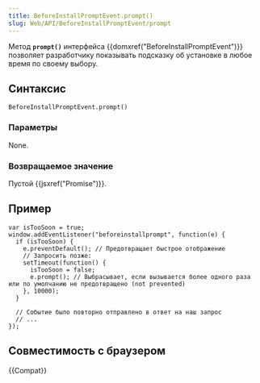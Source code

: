 ```yaml
---
title: BeforeInstallPromptEvent.prompt()
slug: Web/API/BeforeInstallPromptEvent/prompt
---
```


Метод **`prompt()`** интерфейса {{domxref("BeforeInstallPromptEvent")}} позволяет разработчику показывать подсказку об установке в любое время по своему выбору.

## Синтаксис

```
BeforeInstallPromptEvent.prompt()
```

### Параметры

None.

### Возвращаемое значение

Пустой {{jsxref("Promise")}}.

## Пример

```
var isTooSoon = true;
window.addEventListener("beforeinstallprompt", function(e) {
  if (isTooSoon) {
    e.preventDefault(); // Предотвращает быстрое отображение
    // Запросить позже:
    setTimeout(function() {
      isTooSoon = false;
      e.prompt(); // Выбрасывает, если вызывается более одного раза или по умолчанию не предотвращено (not prevented)
    }, 10000);
  }

  // Событие было повторно отправлено в ответ на наш запрос
  // ...
});
```

## Совместимость с браузером

{{Compat}}
